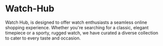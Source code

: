 # Watch-Hub
Watch Hub, is designed to offer watch enthusiasts a seamless online shopping experience. Whether you're searching for a classic, elegant timepiece or a sporty, rugged watch, we have curated a diverse collection to cater to every taste and occasion.
